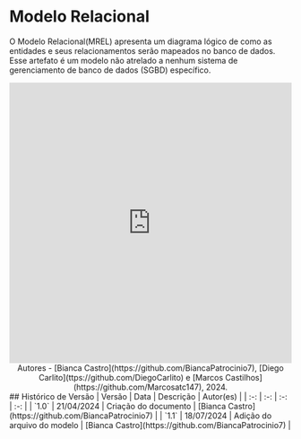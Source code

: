 # Modelo Relacional

<p style="text-align: justify">
 
O Modelo Relacional(MREL) apresenta um diagrama lógico de como as entidades e seus relacionamentos serão mapeados no banco de dados. Esse artefato é um modelo não atrelado a nenhum sistema de gerenciamento de banco de dados (SGBD) específico.

</p>
<center>
<iframe frameborder="0" style="width:100%;height:500px;" src="https://viewer.diagrams.net/?tags=%7B%7D&lightbox=1&highlight=0000ff&edit=_blank&layers=1&nav=1&title=MR.drawio#Uhttps%3A%2F%2Fdrive.google.com%2Fuc%3Fid%3D1nq00bS-hU6S8nKQ3M-4JoDyrU7y3KJVT%26export%3Ddownload"></iframe>
Autores - [Bianca Castro](https://github.com/BiancaPatrocinio7), [Diego Carlito](ttps://github.com/DiegoCarlito) e [Marcos Castilhos](https://github.com/Marcosatc147), 2024.
</center>
## Histórico de Versão
| Versão | Data | Descrição | Autor(es) |
| :-: | :-: | :-: | :-: |
| `1.0`  | 21/04/2024 | Criação do documento         | [Bianca Castro](https://github.com/BiancaPatrocinio7) |          
| `1.1`  | 18/07/2024 | Adição do arquivo do modelo        | [Bianca Castro](https://github.com/BiancaPatrocinio7) |                                                              


